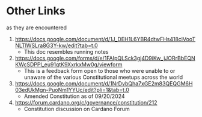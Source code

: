 # Other Links
as they are encountered


1. https://docs.google.com/document/d/1J_DEH1L6YBR4dtwFHs418clVooTNLTlWSLra8G3Y-kw/edit?tab=t.0
   - This doc resembles running notes
2. https://docs.google.com/forms/d/e/1FAIpQLSck3gj4D9iKw_jJORrBbEQNKWcSDPPl_eu91qtK9XxrkxMw0g/viewform
   - This is a feedback form open to those who were unable to or unaware of the various Constitutional meetups across the world
3. https://docs.google.com/document/d/1NrDvbQha7xGE2m83QEQGM6H03edUkMgn-PuoNm1YYUc/edit?pli=1&tab=t.0
   - Amended Constitution as of 09/20/2024
4. https://forum.cardano.org/c/governance/constitution/212
   - Constitution discussion on Cardano Forum
